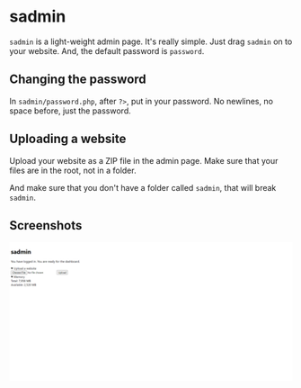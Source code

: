 # sadmin

`sadmin` is a light-weight admin page. It's really simple. Just drag `sadmin` on to your website. And, the default password is `password`.

## Changing the password

In `sadmin/password.php`, after `?>`, put in your password. No newlines, no space before, just the password.

## Uploading a website

Upload your website as a ZIP file in the admin page. Make sure that your files are in the root, not in a folder.

And make sure that you don't have a folder called `sadmin`, that will break `sadmin`.

## Screenshots

![](screenshot.png)
